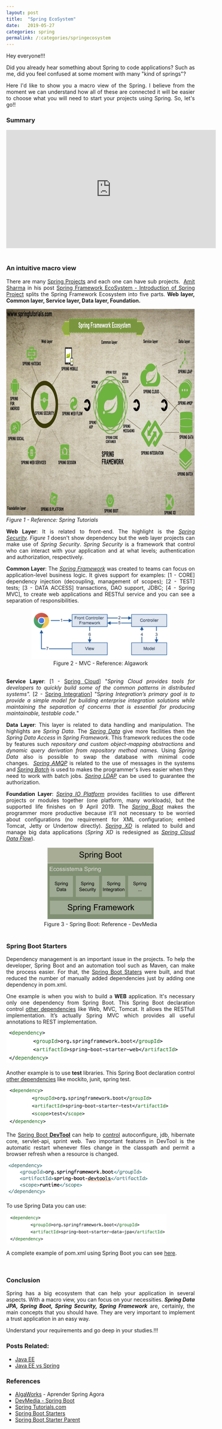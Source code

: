 ```yaml
---
layout: post
title:  "Spring EcoSystem"
date:   2019-05-27
categories: spring
permalink: /:categories/springecosystem
---
```


Hey everyone!!!

<p style="text-align: justify;">Did you already hear something about Spring to code applications? Such as me, did you feel confused at some moment with many "kind of springs"?</p>
<p style="text-align: justify;">Here I'd like to show you a macro view of the Spring. I believe from the moment we can understand how all of these are connected it will be easier to choose what you will need to start your projects using Spring. So, let's go!!</p>

<h3>Summary</h3>

<center>
  <iframe width="560" height="315" src="https://www.youtube.com/embed/dXpqA73t3W8" frameborder="0" allow="accelerometer; autoplay; encrypted-media; gyroscope; picture-in-picture" allowfullscreen></iframe>
</center>

<br/>
<h3>An intuitive macro view</h3>

<p style="text-align: justify;">There are many <a href="http://spring.io/projects" >Spring Projects</a> and each one can have sub projects.  <a href="http://springtutorials.com/about/" >Amit Sharma</a> in his post <a href="http://springtutorials.com/spring-ecosystem/" >Spring Framework EcoSystem - Introduction of Spring Project</a> splits the Spring Framework Ecosystem into five parts. <strong>Web layer, Common layer, Service layer, Data layer, Foundation.</strong></p>

<a href="http://springtutorials.com/spring-ecosystem/" ><img src="/img/spring/spring-ecosystem.jpg" width="992" height="550" /></a>
<br/>
<em>Figure 1 - Reference: Spring Tutorials</em>

<p style="text-align: justify;"><strong>Web Layer</strong>: It is related to front-end. The highlight is the <em><a href="https://spring.io/projects/spring-security" >Spring Security</a>.</em> <em>Figure 1</em> doesn't show dependency but the web layer projects can make use of <em>Spring Security</em>. <em>Spring Security</em> is a framework that control who can interact with your application and at what levels; authentication and authorization, respectively.</p>

<p style="text-align: justify;"><strong>Common Layer</strong>: The <a href="https://spring.io/projects/spring-framework" ><em>Spring Framework</em></a> was created to teams can focus on application-level business logic. It gives support for examples: [1 - CORE] dependency injection (decoupling, management of scopes); [2 - TEST] tests; [3 - DATA ACCESS] transactions, DAO support, JDBC; [4 - Spring MVC], to create web applications and RESTful service and you can see a separation of responsibilities.</p>

<center>
  <a href="https://blog.algaworks.com/aprender-spring-agora/" ><img src="/img/spring/mcv.png" width="371" height="133" /></a>
  <br/>
  Figure 2 - MVC - Reference: Algawork
</center>

<br/>
<p style="text-align: justify;"><strong>Service Layer</strong>: [1 - <a href="http://spring.io/projects/spring-cloud" >Spring Cloud</a>] "<em>Spring Cloud provides tools for developers to quickly build some of the common patterns in distributed systems". </em>[2 - <a href="https://spring.io/projects/spring-integration" >Spring Integration</a>] "S<em>pring Integration’s primary goal is to provide a simple model for building enterprise integration solutions while maintaining the separation of concerns that is essential for producing maintainable, testable code.</em>"</p>

<p style="text-align: justify;"><strong>Data Layer</strong>: This layer is related to data handling and manipulation. The highlights are <em>Spring Data</em>. The <em><a href="https://spring.io/projects/spring-data" >Spring Data</a></em> give more facilities then the <em>Spring Data Access</em> in <em>Spring Framework</em>. This framework reduces the code by features such <em>repository and custom object-mapping abstractions</em> and <em>dynamic query derivation from repository method names</em>. Using <em>Spring Data</em> also is possible to swap the database with minimal code changes.  <a href="http://spring.io/projects/spring-amqp" ><em>Spring AMQP</em></a> is related to the use of messages in the systems and <a href="https://spring.io/projects/spring-batch" ><em>Spring Batch</em></a> is used to makes the programmer's lives easier when they need to work with batch jobs. <a href="https://spring.io/projects/spring-ldap" ><em>Spring LDAP</em></a> can be used to guarantee the authorization.</p>

<p style="text-align: justify;"><strong>Foundation Layer</strong>: <a href="https://spring.io/projects/platform" ><em>Spring IO Platform</em></a> provides facilities to use different projects or modules together (one platform, many workloads), but the supported life finishes on 9 April 2019. The <em><a href="https://spring.io/projects/spring-boot" >Spring Boot</a></em> makes the programmer more productive because it'll not necessary to be worried about configurations (no requirement for XML configuration; embed Tomcat, Jetty or Undertow directly). <a href="https://projects.spring.io/spring-xd/" ><em>Spring XD</em></a> is related to build and manage big data applications (<em>Spring XD</em> is redesigned as <em><a href="https://cloud.spring.io/spring-cloud-dataflow/">Spring Cloud Data Flow</a></em>).</p>

<center>
  <img src="/img/spring/springboot.png" alt="springBoot.png" width="290" height="194" />
  <br/>
  Figure 3 - Spring Boot: Reference - DevMedia
</center>

<br/>
<h3>Spring Boot Starters</h3>
<p style="text-align: justify;">Dependency management is an important issue in the projects. To help the developer, Spring Boot and an automation tool such as Maven, can make the process easier. For that, the <a href="https://www.baeldung.com/spring-boot-starters" >Spring Boot Staters</a> were built, and that reduced the number of manually added dependencies just by adding one dependency in pom.xml.</p>
<p style="text-align: justify;">One example is when you wish to build a <strong>WEB</strong> application. It's necessary only one dependency from Spring Boot. This Spring Boot declaration control <a href="https://mvnrepository.com/artifact/org.springframework.boot/spring-boot-starter-web/2.1.0.M3" >other dependencies</a> like Web, MVC, Tomcat. It allows the RESTfull implementation. It’s actually Spring MVC which provides all useful annotations to REST implementation.</p>

<img src="/img/spring/starterweb.png" width="464" height="88" />

Another example is to use <strong>test</strong> libraries. This Spring Boot declaration control <a href="https://mvnrepository.com/artifact/org.springframework.boot/spring-boot-starter-test/2.1.0.RELEASE" >other dependencies</a> like mockito, junit, spring test.

<img src="/img/spring/startertest.png" width="436" height="100" />

<p style="text-align: justify;">The <a href="https://www.baeldung.com/spring-boot-devtools" >Spring Boot <strong>DevTool</strong></a><strong> </strong>can help to <a href="https://mvnrepository.com/artifact/org.springframework.boot/spring-boot-devtools/2.1.0.RELEASE" >control</a> autoconfigure, jdb, hibernate core, servlet-api, sprint web. Two important features in DevTool is the automatic restart whenever files change in the classpath and permit a browser refresh when a resource is changed.</p>

<img src="/img/spring/starterdevtool.png" width="385" height="90" />

To use Spring Data you can use:

<img src="/img/spring/starterdata.png" width="428" height="78" />

A complete example of pom.xml using Spring Boot you can see <a href="https://github.com/fabiana2611/api-java/blob/master/food-delivery/pom.xml" >here</a>.

<br/>
<h3>Conclusion</h3>
<p style="text-align: justify;">Spring has a big ecosystem that can help your application in several aspects. With a macro view, you can focus on your necessities. <em><strong>Spring Data JPA, Spring Boot, Spring Security, Spring Framework</strong></em> are, certainly, the main concepts that you should have. They are very important to implement a trust application in an easy way.</p>
<p style="text-align: justify;">Understand your requirements and go deep in your studies.!!!</p>

<h3>Posts Related:</h3>
<ul>
	<li><a href="https://fabiana2611.github.io/javaee/javaee" >Java EE</a></li>
	<li><a href="https://www.educba.com/java-ee-vs-spring/" >Java EE vs Spring</a></li>
</ul>
<h3>References</h3>
<ul>
	<li class="p1"><span class="s1"><a href="https://blog.algaworks.com/aprender-spring-agora/" >AlgaWorks</a> - Aprender Spring Agora</span></li>
	<li class="p1"><span class="s1"><a href="https://www.devmedia.com.br/spring-boot-simplificando-o-spring/31979" >DevMedia - Spring Boot</a></span></li>
	<li><a href="http://springtutorials.com/about/" >Spring Tutorials.com</a></li>
	<li><a href="https://www.baeldung.com/spring-boot-starters" >Spring Boot Starters</a></li>
	<li><a href="http://www.springboottutorial.com/spring-boot-starter-parent" >Spring Boot Starter Parent</a></li>
</ul>
